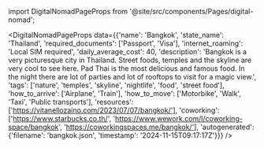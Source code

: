 
import DigitalNomadPageProps from '@site/src/components/Pages/digital-nomad';

<DigitalNomadPageProps
    data={{'name': 'Bangkok', 'state_name': 'Thailand', 'required_documents': ['Passport', 'Visa'], 'internet_roaming': 'Local SIM required', 'daily_average_cost': 40, 'description': 'Bangkok is a very picturesque city in Thailand. Street foods, temples and the skyline are very cool to see here. Pad Thai is the most delicious and famous food. In the night there are lot of parties and lot of rooftops to visit for a magic view.', 'tags': ['nature', 'temples', 'skyline', 'nightlife', 'food', 'street food'], 'how_to_arrive': ['Airplane', 'Train'], 'how_to_move': ['Motorbike', 'Walk', 'Taxi', 'Public transports'], 'resources': ['https://vitanellozaino.com/2023/07/07/bangkok/'], 'coworking': ['https://www.starbucks.co.th/', 'https://www.wework.com/l/coworking-space/bangkok', 'https://coworkingspaces.me/bangkok/'], 'autogenerated': {'filename': 'bangkok.json', 'timestamp': '2024-11-15T09:17:17Z'}}}
/>

